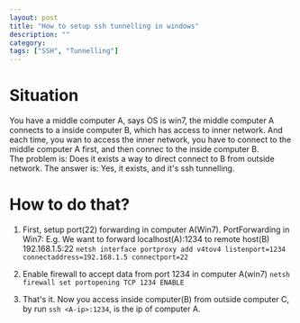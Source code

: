 ```yaml
---
layout: post
title: "How to setup ssh tunnelling in windows"
description: ""
category: 
tags: ["SSH", "Tunnelling"]
---
```


# Situation
You have a middle computer A, says OS is win7, the middle computer A connects to a inside computer B, which has access to inner network. And each time, you wan to access the inner network, you have to connect to the middle computer A first, and then connec to the inside computer B.  
The problem is: Does it exists a way to direct connect to B from outside network.
The answer is:  Yes, it exists, and it's ssh tunnelling.  

# How to do that?
1. First, setup port(22) forwarding in computer A(Win7).
PortForwarding in Win7:
	E.g. We want to forward localhost(A):1234 to remote host(B) 192.168.1.5:22
	`netsh interface portproxy add v4tov4 listenport=1234 connectaddress=192.168.1.5 connectport=22`

2. Enable firewall to accept data from port 1234 in computer A(win7)
	`netsh firewall set portopening TCP 1234 ENABLE`
3. That's it.
	Now you access inside computer(B) from outside computer C,  by run `ssh <A-ip>:1234`, <A-ip> is the ip of computer A.
	
